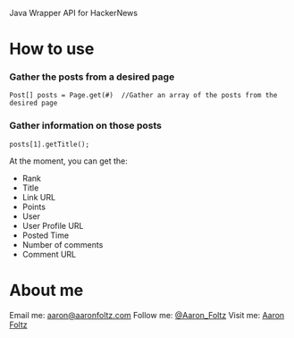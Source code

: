 Java Wrapper API for HackerNews

# How to use

### Gather the posts from a desired page
	Post[] posts = Page.get(#)	//Gather an array of the posts from the desired page

### Gather information on those posts
	posts[1].getTitle();

At the moment, you can get the:
* Rank
* Title
* Link URL
* Points
* User
* User Profile URL
* Posted Time
* Number of comments
* Comment URL
	
# About me

Email me: [aaron@aaronfoltz.com](mailto:aaron@aaronfoltz.com)
Follow me: [@Aaron_Foltz](http://twitter.com/Aaron_Foltz)
Visit me: [Aaron Foltz](http://www.aaronfoltz.com)
